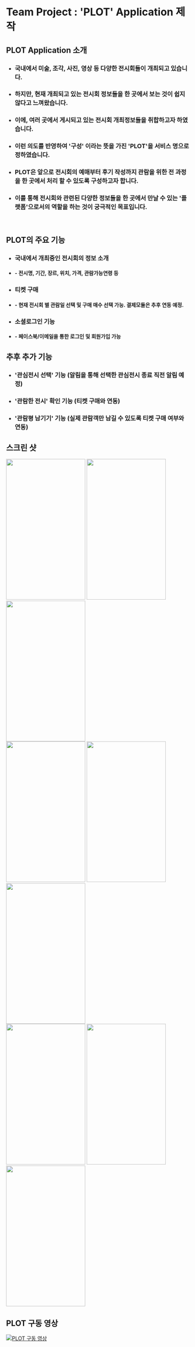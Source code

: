 # Team Project : 'PLOT' Application 제작

## PLOT Application 소개
 - ### 국내에서 미술, 조각, 사진, 영상 등 다양한 전시회들이 개최되고 있습니다.
 - ### 하지만, 현재 개최되고 있는 전시회 정보들을 한 곳에서 보는 것이 쉽지 않다고 느껴왔습니다.
 - ### 이에, 여러 곳에서 게시되고 있는 전시회 개최정보들을 취합하고자 하였습니다.
 - ### 이런 의도를 반영하여 '구성' 이라는 뜻을 가진 'PLOT'을 서비스 명으로 정하였습니다.
 
 - ### PLOT은 앞으로 전시회의 예매부터 후기 작성까지 관람을 위한 전 과정을 한 곳에서 처리 할 수 있도록 구성하고자 합니다.
 - ### 이를 통해 전시회와 관련된 다양한 정보들을 한 곳에서 만날 수 있는 '플랫폼'으로서의 역할을 하는 것이 궁극적인 목표입니다.

<br> 

## PLOT의 주요 기능
 - ### 국내에서 개최중인 전시회의 정보 소개
 - #### - 전시명, 기간, 장르, 위치, 가격, 관람가능연령 등
 
 - ### 티켓 구매
 - #### - 현재 전시회 별 관람일 선택 및 구매 매수 선택 가능. 결제모듈은 추후 연동 예정. 

 - ### 소셜로그인 기능
 - #### - 페이스북/이메일을 통한 로그인 및 회원가입 가능

## 추후 추가 기능

 - ### '관심전시 선택' 기능 (알림을 통해 선택한 관심전시 종료 직전 알림 예정)
 - ### '관람한 전시' 확인 기능 (티켓 구매와 연동)
 - ### '관람평 남기기' 기능 (실제 관람객만 남길 수 있도록 티켓 구매 여부와 연동)
      
## 스크린 샷

  <img src="https://github.com/pleasantlife/rePlot/blob/master/PLOT_login.png" width='216px' height='384px'/>
  <img src="https://github.com/pleasantlife/rePlot/blob/master/PLOT_mainpage.png" width='216px' height='384px'/>
  <img src="https://github.com/pleasantlife/rePlot/blob/master/PLOT_listpage.png" width='216px' height='384px'/>
  
  <br>

  <img src="https://github.com/pleasantlife/rePlot/blob/master/PLOT_detail.png" width='216px' height='384px' />
  <img src="https://github.com/pleasantlife/rePlot/blob/master/PLOT_information.png" width='216px' height='384px' />
  <img src="https://github.com/pleasantlife/rePlot/blob/master/PLOT_share.png" width='216px' height='384px' />

  <br>

  <img src="https://github.com/pleasantlife/rePlot/blob/master/PLOT_comment.png" width='216px' height='384px'/>
  <img src="https://github.com/pleasantlife/rePlot/blob/master/PLOT_map.png" width='216px' height='384px'/>
  <img src="https://github.com/pleasantlife/rePlot/blob/master/PLOT_profile.png" width='216px' height='384px'/>

## PLOT 구동 영상

  [![PLOT 구동 영상](https://github.com/pleasantlife/rePlot/blob/master/capture.png)](https://www.youtube.com/watch?v=ERtfedOJ-H8)
  
 
  
